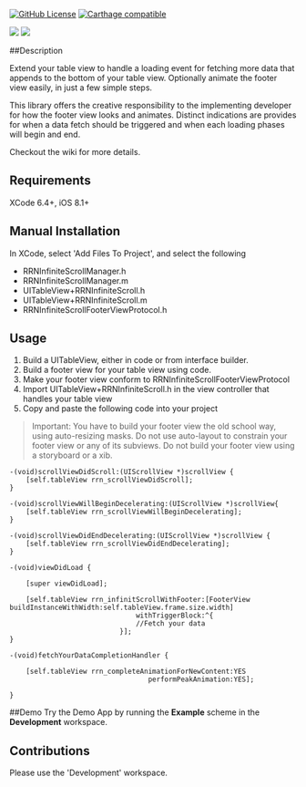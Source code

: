 [![GitHub License](https://img.shields.io/badge/license-MIT-lightgrey.svg)](https://raw.githubusercontent.com/rob-nash/InfiniteScroll/master/Licence.md)
[![Carthage compatible](https://img.shields.io/badge/Carthage-compatible-4BC51D.svg?style=flat)](https://github.com/Carthage/Carthage)

![](http://i.imgur.com/iHGMhrk.gif?1)
![](http://i.imgur.com/19aTCJy.gif?1)

##Description

Extend your table view to handle a loading event for fetching more data that appends to the bottom of your table view. Optionally animate the footer view easily, in just a few simple steps.

This library offers the creative responsibility to the implementing developer for how the footer view looks and animates. Distinct indications are provides for when a data fetch should be triggered and when each loading phases will begin and end.

Checkout the wiki for more details.

## Requirements
XCode 6.4+, iOS 8.1+

## Manual Installation
In XCode, select 'Add Files To Project', and select the following

* RRNInfiniteScrollManager.h
* RRNInfiniteScrollManager.m
* UITableView+RRNInfiniteScroll.h
* UITableView+RRNInfiniteScroll.m
* RRNInfiniteScrollFooterViewProtocol.h

## Usage
1. Build a UITableView, either in code or from interface builder.
2. Build a footer view for your table view using code. 
3. Make your footer view conform to RRNInfiniteScrollFooterViewProtocol
4. Import UITableView+RRNInfiniteScroll.h in the view controller that handles your table view
5. Copy and paste the following code into your project

>Important: You have to build your footer view the old school way, using auto-resizing masks. Do not use auto-layout to constrain your footer view or any of its subviews. Do not build your footer view using a storyboard or a xib.

    -(void)scrollViewDidScroll:(UIScrollView *)scrollView {
        [self.tableView rrn_scrollViewDidScroll];
    }

    -(void)scrollViewWillBeginDecelerating:(UIScrollView *)scrollView{
        [self.tableView rrn_scrollViewWillBeginDecelerating];
    }

    -(void)scrollViewDidEndDecelerating:(UIScrollView *)scrollView {
        [self.tableView rrn_scrollViewDidEndDecelerating];
    }

    -(void)viewDidLoad {
    
        [super viewDidLoad];
    
        [self.tableView rrn_infinitScrollWithFooter:[FooterView buildInstanceWithWidth:self.tableView.frame.size.width]
                                   withTriggerBlock:^{
                                   //Fetch your data
                               }];
    }

    -(void)fetchYourDataCompletionHandler {
    
        [self.tableView rrn_completeAnimationForNewContent:YES
                                      performPeakAnimation:YES];
    
    }

##Demo
Try the Demo App by running the **Example** scheme in the **Development** workspace.

## Contributions
Please use the 'Development' workspace.